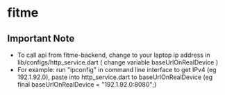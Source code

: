 # fitme

## Important Note
- To call api from fitme-backend, change to your laptop ip address in lib/configs/http_service.dart ( change variable baseUrlOnRealDevice )
- For example: run "ipconfig" in command line interface to get IPv4 (eg 192.1.92.0), paste into http_service.dart to baseUrlOnRealDevice (eg final baseUrlOnRealDevice = "192.1.92.0:8080";)
